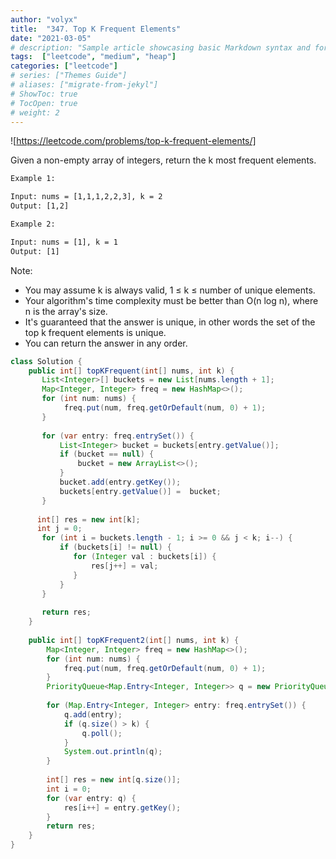 ```yaml
---
author: "volyx"
title:  "347. Top K Frequent Elements"
date: "2021-03-05"
# description: "Sample article showcasing basic Markdown syntax and formatting for HTML elements."
tags:  ["leetcode", "medium", "heap"]
categories: ["leetcode"]
# series: ["Themes Guide"]
# aliases: ["migrate-from-jekyl"]
# ShowToc: true
# TocOpen: true
# weight: 2
---
```


![https://leetcode.com/problems/top-k-frequent-elements/]

Given a non-empty array of integers, return the k most frequent elements.

```txt
Example 1:

Input: nums = [1,1,1,2,2,3], k = 2
Output: [1,2]

Example 2:

Input: nums = [1], k = 1
Output: [1]
```

Note:

- You may assume k is always valid, 1 ≤ k ≤ number of unique elements.
- Your algorithm's time complexity must be better than O(n log n), where n is the array's size.
- It's guaranteed that the answer is unique, in other words the set of the top k frequent elements is unique.
- You can return the answer in any order.

```java
class Solution {
    public int[] topKFrequent(int[] nums, int k) {
       List<Integer>[] buckets = new List[nums.length + 1];
       Map<Integer, Integer> freq = new HashMap<>();
       for (int num: nums) {
            freq.put(num, freq.getOrDefault(num, 0) + 1);
       }
        
       for (var entry: freq.entrySet()) {
           List<Integer> bucket = buckets[entry.getValue()];
           if (bucket == null) {
               bucket = new ArrayList<>();
           }
           bucket.add(entry.getKey());
           buckets[entry.getValue()] =  bucket;
       } 
        
      int[] res = new int[k];
      int j = 0;
       for (int i = buckets.length - 1; i >= 0 && j < k; i--) {
           if (buckets[i] != null) {
              for (Integer val : buckets[i]) {
                  res[j++] = val;
              }
           }
       } 
       
       return res; 
    }
    
    public int[] topKFrequent2(int[] nums, int k) {
        Map<Integer, Integer> freq = new HashMap<>();
        for (int num: nums) {
            freq.put(num, freq.getOrDefault(num, 0) + 1);
        }
        PriorityQueue<Map.Entry<Integer, Integer>> q = new PriorityQueue<>((e1, e2) -> e1.getValue() - e2.getValue());
        
        for (Map.Entry<Integer, Integer> entry: freq.entrySet()) {
            q.add(entry);
            if (q.size() > k) {
                q.poll();
            }
            System.out.println(q);
        }
        
        int[] res = new int[q.size()];
        int i = 0;
        for (var entry: q) {
            res[i++] = entry.getKey();
        }
        return res;
    }
}

